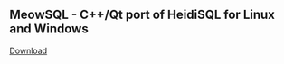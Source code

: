 ## MeowSQL - C++/Qt port of HeidiSQL for Linux and Windows

[Download](https://github.com/ragnar-lodbrok/meow-sql/releases) 




